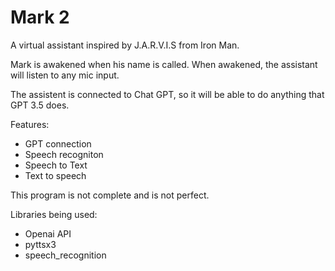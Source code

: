 # Mark 2
A virtual assistant inspired by J.A.R.V.I.S from Iron Man.

Mark is awakened when his name is called. When awakened, the assistant will listen to any mic input.

The assistent is connected to Chat GPT, so it will be able to do anything that GPT 3.5 does.

Features:
- GPT connection
- Speech recogniton
- Speech to Text
- Text to speech

This program is not complete and is not perfect.

Libraries being used:
- Openai API
- pyttsx3
- speech_recognition
